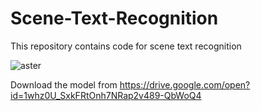 # Scene-Text-Recognition
This repository contains code for scene text recognition

![aster](https://user-images.githubusercontent.com/23395833/76331195-cf802900-6314-11ea-936f-5efaa8c00003.png)

Download the model from https://drive.google.com/open?id=1whz0U_SxkFRtOnh7NRap2v489-QbWoQ4


